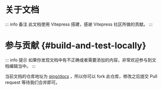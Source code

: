 # 关于文档

::: info 备注
此文档使用 Vitepress 搭建，感谢 Vitepress 社区所做的贡献。
:::

# 参与贡献 {#build-and-test-locally}

::: info 提示
如果你发现文档中有不正确或者需要添加的内容，非常欢迎参与到文档编辑当中。
:::

当前文档的仓库地址为 [qing/docs](https://github.com/stanic-xyz/qing) ，所以你可以 fork 此仓库，修改之后提交 Pull request 等待我们合并即可。
